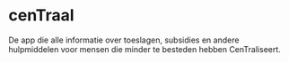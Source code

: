 # cenTraal
De app die alle informatie over toeslagen, subsidies en andere hulpmiddelen voor mensen die minder te besteden hebben CenTraliseert. 
